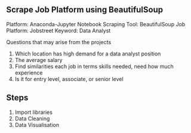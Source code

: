 ## Scrape Job Platform using BeautifulSoup

Platform: Anaconda-Jupyter Notebook
Scraping Tool: BeautifulSoup
Job Platform: Jobstreet
Keyword: Data Analyst

Questions that may arise from the projects
1) Which location has high demand for a data analyst position
2) The average salary
3) Find similarities each job in terms skills needed, need how much experience
4) Is it for entry level, associate, or senior level

## Steps
1) Import libraries <br>
2) Data Cleaning <br>
3) Data Visualisation
